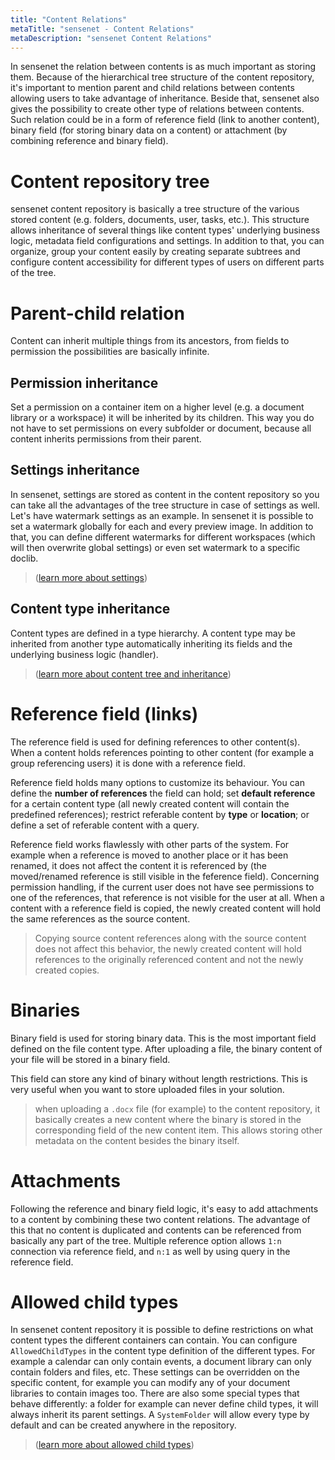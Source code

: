 ```yaml
---
title: "Content Relations"
metaTitle: "sensenet - Content Relations"
metaDescription: "sensenet Content Relations"
---
```


In sensenet the relation between contents is as much important as storing them. Because of the hierarchical tree structure of the content repository, it's important to mention parent and child relations between contents allowing users to take advantage of inheritance. Beside that, sensenet also gives the possibility to create other type of relations between contents. Such relation could be in a form of reference field (link to another content), binary field (for storing binary data on a content) or attachment (by combining reference and binary field).

# Content repository tree

sensenet content repository is basically a tree structure of the various stored content (e.g. folders, documents, user, tasks, etc.).
This structure allows inheritance of several things like content types' underlying business logic, metadata field configurations and settings. In addition to that, you can organize, group your content easily by creating separate subtrees and configure content accessibility for different types of users on different parts of the tree.

# Parent-child relation
Content can inherit multiple things from its ancestors, from fields to permission the possibilities are basically infinite.

## Permission inheritance
Set a permission on a container item on a higher level (e.g. a document library or a workspace) it will be inherited by its children. This way you do not have to set permissions on every subfolder or document, because all content inherits permissions from their parent.

## Settings inheritance
In sensenet, settings are stored as content in the content repository so you can take all the advantages of the tree structure in case of settings as well. Let's have watermark settings as an example. In sensenet it is possible to set a watermark globally for each and every preview image. In addition to that, you can define different watermarks for different workspaces (which will then overwrite global settings) or even set watermark to a specific doclib.

> ([learn more about settings](/concepts/basics/07-settings))

## Content type inheritance
Content types are defined in a type hierarchy. A content type may be inherited from another type automatically inheriting its fields and the underlying business logic (handler). 

> ([learn more about content tree and inheritance](/concepts/basics/02-content-tree))

# Reference field (links)

The reference field is used for defining references to other content(s). When a content holds references pointing to other content (for example a group referencing users) it is done with a reference field.

Reference field holds many options to customize its behaviour. You can define the **number of references** the field can hold; set **default reference** for a certain content type (all newly created content will contain the predefined references); restrict referable content by **type** or **location**; or define a set of referable content with a query.

Reference field works flawlessly with other parts of the system. For example when a reference is moved to another place or it has been renamed, it does not affect the content it is referenced by (the moved/renamed reference is still visible in the feference field).
Concerning permission handling, if the current user does not have see permissions to one of the references, that reference is not visible for the user at all.
When a content with a reference field is copied, the newly created content will hold the same references as the source content.
> Copying source content references along with the source content does not affect this behavior, the newly created content will hold references to the originally referenced content and not the newly created copies.


# Binaries

Binary field is used for storing binary data. This is the most important field defined on the file content type. After uploading a file, the binary content of your file will be stored in a binary field.

This field can store any kind of binary without length restrictions. This is very useful when you want to store uploaded files in your solution.

> when uploading a ``.docx`` file (for example) to the content repository, it basically creates a new content where the binary is stored in the corresponding field of the new content item. This allows storing other metadata on the content besides the binary itself.

# Attachments
Following the reference and binary field logic, it's easy to add attachments to a content by combining these two content relations.
The advantage of this that no content is duplicated and contents can be referenced from basically any part of the tree.
Multiple reference option allows ``1:n`` connection via reference field, and ``n:1`` as well by using query in the reference field.

# Allowed child types
In sensenet content repository it is possible to define restrictions on what content types the different containers can contain. You can configure ``AllowedChildTypes`` in the content type definition of the different types. For example a calendar can only contain events, a document library can only contain folders and files, etc. These settings can be overridden on the specific content, for example you can modify any of your document libraries to contain images too.
There are also some special types that behave differently: a folder for example can never define child types, it will always inherit its parent settings. A ``SystemFolder`` will allow every type by default and can be created anywhere in the repository.

> ([learn more about allowed child types](/concepts/content-management/06-allowed-childtypes))
